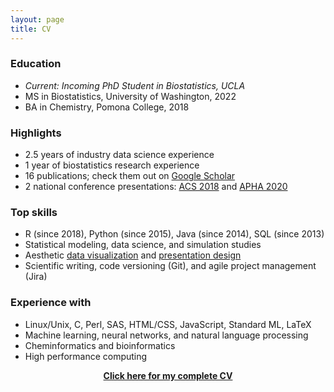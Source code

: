 ```yaml
---
layout: page
title: CV
---
```


### Education

- *Current: Incoming PhD Student in Biostatistics, UCLA*
- MS in Biostatistics, University of Washington, 2022
- BA in Chemistry, Pomona College, 2018

### Highlights

- 2.5 years of industry data science experience
- 1 year of biostatistics research experience
- 16 publications; check them out on [Google Scholar](https://scholar.google.com/citations?user=3f84J30AAAAJ&hl=en&authuser=1)
- 2 national conference presentations: [ACS 2018](https://www.morressier.com/o/event/5fc63fa103137aa5257ba0c8/article/5fc640832d78d1fec4648e03) and [APHA 2020](https://apha.confex.com/apha/2020/meetingapp.cgi/Paper/482250)

### Top skills

- R (since 2018), Python (since 2015), Java (since 2014), SQL (since 2013)
- Statistical modeling, data science, and simulation studies
- Aesthetic [data visualization](https://zichen-liu.github.io/viz/) and [presentation design](https://zichen-liu.github.io/slides/)
- Scientific writing, code versioning (Git), and agile project management (Jira)

### Experience with

- Linux/Unix, C, Perl, SAS, HTML/CSS, JavaScript, Standard ML, LaTeX
- Machine learning, neural networks, and natural language processing
- Cheminformatics and bioinformatics
- High performance computing

<a href="/assets/files/cv.pdf"><center><b>Click here for my complete CV</b></center></a>

